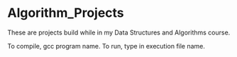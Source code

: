 # Algorithm_Projects

These are projects build while in my Data Structures and Algorithms course.

To compile, gcc program name.
To run, type in execution file name.
